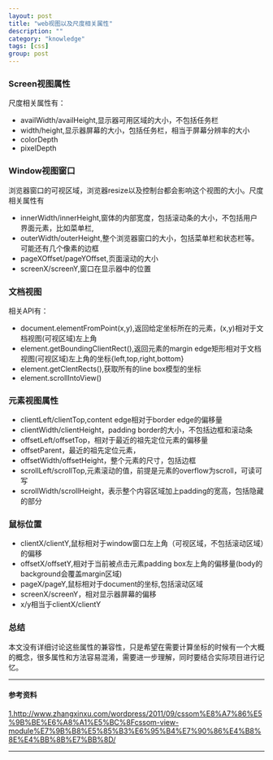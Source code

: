 ```yaml
---
layout: post
title: "web视图以及尺度相关属性"
description: ""
category: "knowledge"
tags: [css]
group: post
---
```


### Screen视图属性
尺度相关属性有：

*	availWidth/availHeight,显示器可用区域的大小，不包括任务栏
*	width/height,显示器屏幕的大小，包括任务栏，相当于屏幕分辨率的大小
*	colorDepth
*	pixelDepth

### Window视图窗口
浏览器窗口的可视区域，浏览器resize以及控制台都会影响这个视图的大小。尺度相关属性有

*	innerWidth/innerHeight,窗体的内部宽度，包括滚动条的大小，不包括用户界面元素，比如菜单栏,
*	outerWidth/outerHeight,整个浏览器窗口的大小，包括菜单栏和状态栏等。可能还有几个像素的边框
*	pageXOffset/pageYOffset,页面滚动的大小
*	screenX/screenY,窗口在显示器中的位置

### 文档视图
相关API有：

*	document.elementFromPoint(x,y),返回给定坐标所在的元素，(x,y)相对于文档视图(可视区域)左上角
*	element.getBoundingClientRect(),返回元素的margin edge矩形相对于文档视图(可视区域)左上角的坐标{left,top,right,bottom}
*	element.getClentRects(),获取所有的line box模型的坐标
*	element.scrollIntoView()

### 元素视图属性

*	clientLeft/clientTop,content edge相对于border edge的偏移量
*	clientWidth/clientHeight，padding border的大小，不包括边框和滚动条
*	offsetLeft/offsetTop，相对于最近的祖先定位元素的偏移量
*	offsetParent，最近的祖先定位元素，
*	offsetWidth/offsetHeight，整个元素的尺寸，包括边框
*	scrollLeft/scrollTop,元素滚动的值，前提是元素的overflow为scroll，可读可写
*	scrollWidth/scrollHeight，表示整个内容区域加上padding的宽高，包括隐藏的部分

### 鼠标位置
		
*	clientX/clientY,鼠标相对于window窗口左上角（可视区域，不包括滚动区域）的偏移
*	offsetX/offsetY,相对于当前被点击元素padding box左上角的偏移量(body的background会覆盖margin区域)
*	pageX/pageY,鼠标相对于document的坐标,包括滚动区域
*	screenX/screenY，相对显示器屏幕的偏移
*	x/y相当于clientX/clientY


### 总结
本文没有详细讨论这些属性的兼容性，只是希望在需要计算坐标的时候有一个大概的概念，很多属性和方法容易混淆，需要进一步理解，同时要结合实际项目进行记忆。

<hr>
<div class="post-reference">
	<h4 class="">参考资料</h4>
	<a class="reference-item" href="http://www.zhangxinxu.com/wordpress/2011/09/cssom%E8%A7%86%E5%9B%BE%E6%A8%A1%E5%BC%8Fcssom-view-module%E7%9B%B8%E5%85%B3%E6%95%B4%E7%90%86%E4%B8%8E%E4%BB%8B%E7%BB%8D/">1.http://www.zhangxinxu.com/wordpress/2011/09/cssom%E8%A7%86%E5%9B%BE%E6%A8%A1%E5%BC%8Fcssom-view-module%E7%9B%B8%E5%85%B3%E6%95%B4%E7%90%86%E4%B8%8E%E4%BB%8B%E7%BB%8D/</a>
</div>
<hr>